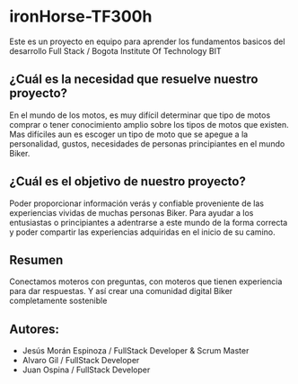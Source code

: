 # ironHorse-TF300h
Este es un proyecto en equipo para aprender los fundamentos basicos del desarrollo Full Stack / Bogota Institute Of Technology BIT

## ¿Cuál es la necesidad que resuelve nuestro proyecto?
En el mundo de los motos, es muy difícil determinar que tipo de motos comprar o tener conocimiento amplio sobre los tipos de motos que existen. Mas difíciles aun es escoger un tipo de moto que se apegue a la personalidad, gustos, necesidades de personas principiantes en el mundo Biker.

## ¿Cuál es el objetivo de nuestro proyecto?
Poder proporcionar información verás y confiable proveniente de las experiencias vividas de muchas personas Biker. Para ayudar a los entusiastas o principiantes a adentrarse a este mundo de la forma correcta y poder compartir las experiencias adquiridas en el inicio de su camino.

## Resumen
Conectamos moteros con preguntas, con moteros que tienen experiencia para dar respuestas. Y así crear una comunidad digital Biker completamente sostenible

## Autores:

- Jesús Morán Espinoza / FullStack Developer & Scrum Master
- Alvaro Gil / FullStack Developer
- Juan Ospina / FullStack Developer